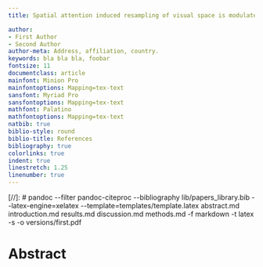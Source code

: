 ```yaml
---
title: Spatial attention induced resampling of visual space is modulated by both feature based attention and feature preference

author: 
- First Author
- Second Author
author-meta: Address, affiliation, country.
keywords: bla bla bla, foobar
fontsize: 11
documentclass: article
mainfont: Minion Pro
mainfontoptions: Mapping=tex-text
sansfont: Myriad Pro
sansfontoptions: Mapping=tex-text
mathfont: Palatino
mathfontoptions: Mapping=tex-text
natbib: true
biblio-style: round
biblio-title: References
bibliography: true
colorlinks: true
indent: true
linestretch: 1.25
linenumber: true
---
```


[//]: # pandoc --filter pandoc-citeproc --bibliography lib/papers_library.bib --latex-engine=xelatex --template=templates/template.latex abstract.md introduction.md results.md discussion.md methods.md -f markdown -t latex -s -o versions/first.pdf

# Abstract
